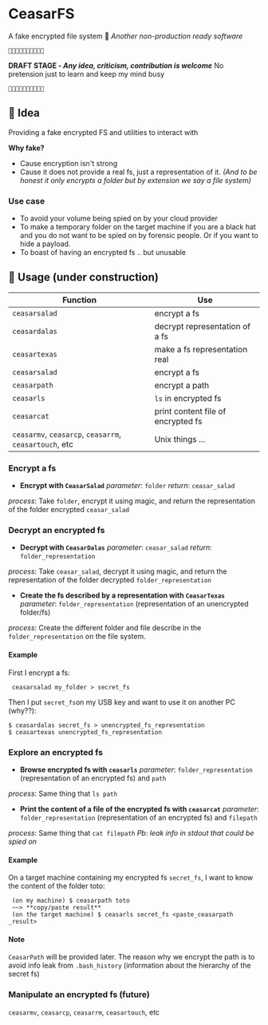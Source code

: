 
# CeasarFS

A fake encrypted file system 🌺 *Another non-production ready software*

	🌟🌟🌟🌟🌟🌟🌟🌟🌟🌟
**DRAFT STAGE - *Any idea, criticism, contribution is welcome***
No pretension just to learn and keep my mind busy

	🌟🌟🌟🌟🌟🌟🌟🌟🌟🌟
## 🔦 Idea
Providing a fake encrypted FS and utilities to interact with

**Why fake?**

 - Cause encryption isn't strong
 - Cause it does not provide a real fs, just a representation of it. *(And to be honest it only encrypts a folder but by extension we say a file system)*

### Use case
 - To avoid your volume being spied on by your cloud provider
 - To make a temporary folder on the target machine if you are a black hat and you do not want to be spied on by forensic people. Or if you want to hide a payload.
 - To boast of having an encrypted fs .. but unusable

## 💺 Usage (under construction)
|Function| Use |
|--|--|
| `ceasarsalad` | encrypt a fs |
| `ceasardalas` | decrypt representation of a fs |
| `ceasartexas` | make a fs representation real |
| `ceasarsalad` | encrypt a fs |
|`ceasarpath`| encrypt a path|
| `ceasarls` | `ls` in encrypted fs |
| `ceasarcat`| print content file of encrypted fs |
|`ceasarmv`,  `ceasarcp`, `ceasarrm`,  `ceasartouch`, etc| Unix things ...

### Encrypt a fs

 - **Encrypt with `CeasarSalad`**
 *parameter*: `folder`
 *return*: `ceasar_salad`
 
 *process*: Take `folder`, encrypt it using magic, and return the representation of the folder encrypted `ceasar_salad`

### Decrypt an encrypted fs
 - **Decrypt with `CeasarDalas`**
 *parameter*: `ceasar_salad`
 *return*: `folder_representation`

*process*: Take `ceasar_salad`, decrypt it using magic, and return the representation of the folder decrypted `folder_representation`

 - **Create the fs described by a  representation with `CeasarTexas`**
 *parameter*: `folder_representation` (representation of an unencrypted folder/fs)

*process*: Create the different folder and file describe in the `folder_representation` on the file system.
 
 #### Example
 First I encrypt a fs:

     ceasarsalad my_folder > secret_fs

 
 Then I put `secret_fs`on my USB key and want to use it on another PC (why??):

    $ ceasardalas secret_fs > unencrypted_fs_representation
    $ ceasartexas unencrypted_fs_representation

### Explore an encrypted fs
 - **Browse encrypted fs with  `ceasarls`**
 *parameter*: `folder_representation` (representation of an encrypted fs) and `path`
 
 *process*: Same thing that `ls path`
 
  - **Print the content of a file of the encrypted fs with  `ceasarcat`**
 *parameter*: `folder_representation` (representation of an encrypted fs) and `filepath`

*process*: Same thing that `cat filepath`
 *Pb: leak  info in stdout that could be spied on*
 
 #### Example
 On a target machine containing my encrypted fs `secret_fs`, I want to know the content of the folder toto:

     (on my machine) $ ceasarpath toto 
     ~~> **copy/paste result**
     (on the target machine) $ ceasarls secret_fs <paste_ceasarpath _result>

#### Note
`CeasarPath` will be provided later. The reason why we encrypt the path is to avoid info leak from `.bash_history` (information about the hierarchy of the secret fs)

### Manipulate an encrypted fs (future)
`ceasarmv`,  `ceasarcp`, `ceasarrm`,  `ceasartouch`, etc

